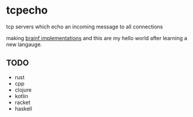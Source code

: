 # tcpecho
tcp servers which echo an incoming message to all connections

making [brainf implementations](https://github.com/abooishaaq/brainf) and this are my hello world after learning a new langauge.

## TODO

- rust
- cpp
- clojure
- kotlin
- racket
- haskell
